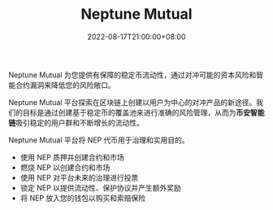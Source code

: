 ﻿---
title: "Neptune Mutual"
description: "Neptune Mutual 为您提供有保障的稳定币流动性，通过对冲可能的资本风险和智能合约漏洞来降低您的风险敞口。"
date: 2022-08-17T21:00:00+08:00
lastmod: 2022-08-17T17:00:00+08:00
draft: false
authors: ["Cindy"]
featuredImage: "neptune-mutual.png"
tags: ["DeFi","Neptune Mutual"]
categories: ["nfts"]
nfts: ["DeFi"]
blockchain: "BSC"
website: "https://neptunemutual.com/"
twitter: "https://twitter.com/neptunemutual"
discord: "https://discord.com/login?redirect_to=%2Fchannels%2F846975061163900938%2F846975063193550890"
telegram: "https://t.me/neptunemutual"
github: "https://github.com/neptune-mutual"
youtube: "https://www.youtube.com/c/NeptuneMutual"
twitch: "https://twitter.com/neptunemutual"
facebook: ""
instagram: ""
reddit: "https://www.reddit.com/r/NeptuneMutual/"
medium: "https://neptunemutual.medium.com/"
steam: ""
gitbook: ""
googleplay: "https://play.google.com/store/apps/details?id=app.neptunefin.neptunefinancial&hl=zh&gl=US"
appstore: ""
status: "Live"
weight: 
lightgallery: true
toc: true
pinned: false
recommend: false
recommend1: false
---
Neptune Mutual 为您提供有保障的稳定币流动性，通过对冲可能的资本风险和智能合约漏洞来降低您的风险敞口。

Neptune Mutual 平台探索在区块链上创建以用户为中心的对冲产品的新途径。我们的目标是通过创建基于稳定币的覆盖池来进行准确的风险管理，从而为**币安智能链**吸引稳定的用户群和不断增长的流动性。

Neptune Mutual 平台将 NEP 代币用于治理和实用目的。

- 使用 NEP 质押并创建合约和市场
- 燃烧 NEP 以创建合约和市场
- 使用 NEP 对平台未来的治理进行投票
- 锁定 NEP 以提供流动性、保护协议并产生额外奖励
- 将 NEP 放入您的钱包以购买和索赔保险
